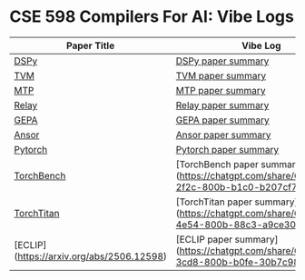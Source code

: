 # CSE 598 Compilers For AI: Vibe Logs
| Paper Title | Vibe Log |
|-------------|----------------|
| [DSPy](https://arxiv.org/pdf/2310.03714) | [DSPy paper summary](https://chatgpt.com/share/68c1cbcd-baec-800b-872a-fb4779808955) |
| [TVM](https://arxiv.org/abs/1802.04799)  | [TVM paper summary](https://chatgpt.com/share/68c30cd1-39e8-800b-89bb-cf786d1e5b6d)  |
| [MTP](https://arxiv.org/pdf/2405.08965) | [MTP paper summary](https://chatgpt.com/share/68c8833a-390c-800b-b82e-213c789b101e) |
| [Relay](https://arxiv.org/pdf/1904.08368) | [Relay paper summary](https://chatgpt.com/share/68ca129a-ce1c-800b-99f3-05b3a31f3840) |
| [GEPA](https://arxiv.org/pdf/2507.19457) | [GEPA paper summary](https://chatgpt.com/share/68cae042-bdb8-800b-9a03-0b8767c52b6f) |
| [Ansor](https://arxiv.org/pdf/2006.06762) | [Ansor paper summary](https://chatgpt.com/share/68cae32a-742c-800b-995e-dce3526e7ac3) |
|[Pytorch](https://dl.acm.org/doi/10.1145/3620665.3640366) | [Pytorch paper summary](https://chatgpt.com/share/68d0e138-f654-800b-9c92-9372e3f65c53) |
| [TorchBench](https://arxiv.org/abs/2304.14226) | [TorchBench paper summary] (https://chatgpt.com/share/68d1c090-2f2c-800b-b1c0-b207cf7d7a3e) |
| [TorchTitan](https://arxiv.org/pdf/2410.06511) | [TorchTitan paper summary] (https://chatgpt.com/share/68d362ec-4e54-800b-88c3-a9ce305ac2da) |
| [ECLIP] (https://arxiv.org/abs/2506.12598) | [ECLIP paper summary] (https://chatgpt.com/share/68d42104-3cd8-800b-b0fe-30b7c9892868) |